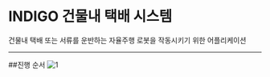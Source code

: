 # INDIGO 건물내 택배 시스템
건물내 택배 또는 서류를 운반하는 자율주행 로봇을 작동시키기 위한 어플리케이션

---
##진행 순서
![1](https://user-images.githubusercontent.com/90139306/217244498-609111a6-8bc3-452f-9b38-b9c8dea549e2.JPG)
